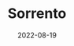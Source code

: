 ---
layout: photoessay
title: "Sorrento"
date: 2022-08-19
tag: [ travel ]
category: photo
growth: growth-3
---